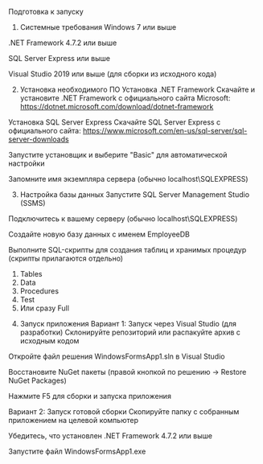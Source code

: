 Подготовка к запуску
1. Системные требования
Windows 7 или выше

.NET Framework 4.7.2 или выше

SQL Server Express или выше

Visual Studio 2019 или выше (для сборки из исходного кода)

2. Установка необходимого ПО
Установка .NET Framework
Скачайте и установите .NET Framework с официального сайта Microsoft:
https://dotnet.microsoft.com/download/dotnet-framework

Установка SQL Server Express
Скачайте SQL Server Express с официального сайта:
https://www.microsoft.com/en-us/sql-server/sql-server-downloads

Запустите установщик и выберите "Basic" для автоматической настройки

Запомните имя экземпляра сервера (обычно localhost\SQLEXPRESS)

3. Настройка базы данных
Запустите SQL Server Management Studio (SSMS)

Подключитесь к вашему серверу (обычно localhost\SQLEXPRESS)

Создайте новую базу данных с именем EmployeeDB

Выполните SQL-скрипты для создания таблиц и хранимых процедур (скрипты прилагаются отдельно)
1) Tables
2) Data
3) Procedures
4) Test
5) Или сразу Full


4. Запуск приложения
Вариант 1: Запуск через Visual Studio (для разработки)
Склонируйте репозиторий или распакуйте архив с исходным кодом

Откройте файл решения WindowsFormsApp1.sln в Visual Studio

Восстановите NuGet пакеты (правой кнопкой по решению → Restore NuGet Packages)

Нажмите F5 для сборки и запуска приложения

Вариант 2: Запуск готовой сборки
Скопируйте папку с собранным приложением на целевой компьютер

Убедитесь, что установлен .NET Framework 4.7.2 или выше

Запустите файл WindowsFormsApp1.exe
